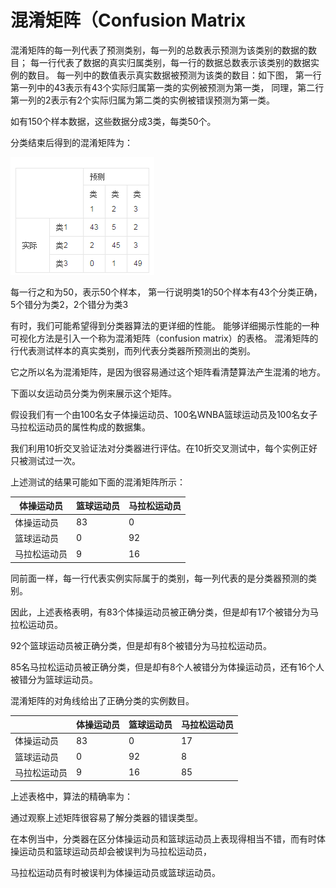 # 混淆矩阵（Confusion Matrix

混淆矩阵的每一列代表了预测类别，每一列的总数表示预测为该类别的数据的数目；
每一行代表了数据的真实归属类别，每一行的数据总数表示该类别的数据实例的数目。
每一列中的数值表示真实数据被预测为该类的数目：如下图，
第一行第一列中的43表示有43个实际归属第一类的实例被预测为第一类，
同理，第二行第一列的2表示有2个实际归属为第二类的实例被错误预测为第一类。

如有150个样本数据，这些数据分成3类，每类50个。

分类结束后得到的混淆矩阵为：

![](./image/1.png)

每一行之和为50，表示50个样本，
第一行说明类1的50个样本有43个分类正确，5个错分为类2，2个错分为类3


> 

有时，我们可能希望得到分类器算法的更详细的性能。
能够详细揭示性能的一种可视化方法是引入一个称为混淆矩阵（confusion matrix）的表格。
混淆矩阵的行代表测试样本的真实类别，而列代表分类器所预测出的类别。

它之所以名为混淆矩阵，是因为很容易通过这个矩阵看清楚算法产生混淆的地方。

下面以女运动员分类为例来展示这个矩阵。

假设我们有一个由100名女子体操运动员、100名WNBA篮球运动员及100名女子马拉松运动员的属性构成的数据集。

我们利用10折交叉验证法对分类器进行评估。在10折交叉测试中，每个实例正好只被测试过一次。

上述测试的结果可能如下面的混淆矩阵所示：
 
|体操运动员|篮球运动员|马拉松运动员|
|-------|------|------|
|体操运动员|83|0|17|
|篮球运动员|0|92|8|
|马拉松运动员|9|16|85|


同前面一样，每一行代表实例实际属于的类别，每一列代表的是分类器预测的类别。

因此，上述表格表明，有83个体操运动员被正确分类，但是却有17个被错分为马拉松运动员。

92个篮球运动员被正确分类，但是却有8个被错分为马拉松运动员。

85名马拉松运动员被正确分类，但是却有8个人被错分为体操运动员，还有16个人被错分为篮球运动员。

混淆矩阵的对角线给出了正确分类的实例数目。
 
||体操运动员|篮球运动员|马拉松运动员|
|-----|-----|-----|-----|
|体操运动员|83|0|17|
|篮球运动员|0|92|8|
|马拉松运动员|9|16|85|

上述表格中，算法的精确率为：

通过观察上述矩阵很容易了解分类器的错误类型。

在本例当中，分类器在区分体操运动员和篮球运动员上表现得相当不错，而有时体操运动员和篮球运动员却会被误判为马拉松运动员，

马拉松运动员有时被误判为体操运动员或篮球运动员。